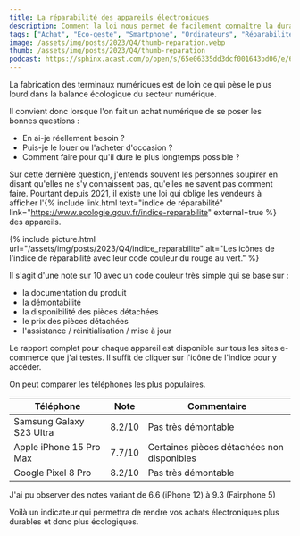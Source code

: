 ```yaml
---
title: La réparabilité des appareils électroniques
description: Comment la loi nous permet de facilement connaître la durabilité de nos achats numériques
tags: ["Achat", "Eco-geste", "Smartphone", "Ordinateurs", "Réparabilité"]
image: /assets/img/posts/2023/Q4/thumb-reparation.webp
thumb: /assets/img/posts/2023/Q4/thumb-reparation
podcast: https://sphinx.acast.com/p/open/s/65e06335dd3dcf001643bd06/e/65fc0ad4e60d00001641b9ce/media.mp3
---
```


La fabrication des terminaux numériques est de loin ce qui pèse le plus lourd dans la balance écologique du secteur numérique.

Il convient donc lorsque l'on fait un achat numérique de se poser les bonnes questions :
- En ai-je réellement besoin ?
- Puis-je le louer ou l'acheter d'occasion ?
- Comment faire pour qu'il dure le plus longtemps possible ?


Sur cette dernière question, j'entends souvent les personnes soupirer en disant qu'elles ne s'y connaissent pas, qu'elles ne savent pas comment faire. Pourtant depuis 2021, il existe une loi qui oblige les vendeurs à afficher l'{% include link.html text="indice de réparabilité" link="https://www.ecologie.gouv.fr/indice-reparabilite" external=true %} des appareils.

{% include picture.html url="/assets/img/posts/2023/Q4/indice_reparabilite" alt="Les icônes de l'indice de réparabilité avec leur code couleur du rouge au vert." %}

Il s'agit d'une note sur 10 avec un code couleur très simple qui se base sur :
- la documentation du produit
- la démontabilité
- la disponibilité des pièces détachées
- le prix des pièces détachées
- l'assistance / réinitialisation / mise à jour

Le rapport complet pour chaque appareil est disponible sur tous les sites e-commerce que j'ai testés. Il suffit de cliquer sur l'icône de l'indice pour y accéder.

On peut comparer les téléphones les plus populaires.

| Téléphone | Note | Commentaire |
|-----------|------|-------------|
| Samsung Galaxy S23 Ultra | 8.2/10 | Pas très démontable |
| Apple iPhone 15 Pro Max | 7.7/10 | Certaines pièces détachées non disponibles |
| Google Pixel 8 Pro | 8.2/10 | Pas très démontable |


J'ai pu observer des notes variant de 6.6 (iPhone 12) à 9.3 (Fairphone 5)

Voilà un indicateur qui permettra de rendre vos achats électroniques plus durables et donc plus écologiques.